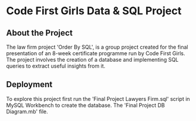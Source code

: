 # Code First Girls Data & SQL Project

## About the Project
The law firm project 'Order By SQL', is a group project created for the final presentation of an 8-week certificate programme run by Code First Girls.
The project involves the creation of a database and implementing SQL queries to extract useful insights from it.


## Deployment
To explore this project first run the 'Final Project Lawyers Firm.sql' script in MySQL Workbench to create the database. The 'Final Project DB Diagram.mb' file.
